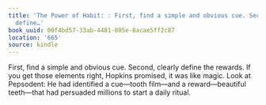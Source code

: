 ```yaml
---
title: 'The Power of Habit: : First, find a simple and obvious cue. Second, clearly
  define…'
book_uuid: 00f4bd57-33ab-4481-805e-8acae5ff2c87
location: '665'
source: kindle
---
```


First, find a simple and obvious cue. Second, clearly define the rewards. If you get those elements right, Hopkins promised, it was like magic. Look at Pepsodent: He had identified a cue—tooth film—and a reward—beautiful teeth—that had persuaded millions to start a daily ritual.